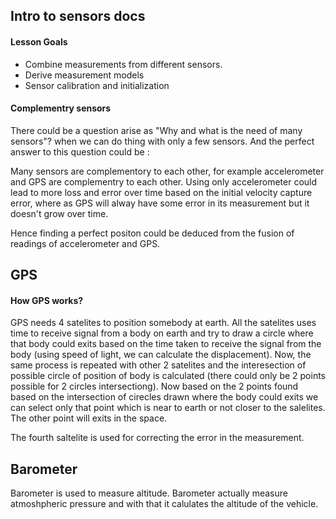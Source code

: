## Intro to sensors docs 

#### Lesson Goals

* Combine measurements from different sensors.
* Derive measurement models
* Sensor calibration and initialization
 
#### Complementry sensors
There could be a question arise as "Why and what is the need of many sensors"? when we can do thing
with only a few sensors.
And the perfect answer to this question could be :

Many sensors are complementory to each other, for example accelerometer and GPS are complementry to each other.
Using only accelerometer could lead to more loss and error over time based on the initial velocity capture error,
where as GPS will alway have some error in its measurement but it doesn't grow over time.

Hence finding a perfect positon could be deduced from the fusion of readings of accelerometer and GPS.


## GPS

#### How GPS works?
GPS needs 4 satelites to position somebody at earth.
All the satelites uses time to receive signal from a body on earth and try to draw a circle where that body could exits
based on the time taken to receive the signal from the body (using speed of light, we can calculate the displacement).
Now, the same process is repeated with other 2 satelites and the interesection of possible circle of position of body 
is calculated (there could only be 2 points possible for 2 circles intersectiong). Now based on the 2 points found based on 
the intersection of cirecles drawn where the body could exits we can select only that point which is near to earth or 
not closer to the salelites. The other point will exits in the space.

The fourth saltelite is used for correcting the error in the measurement.

## Barometer
Barometer is used to measure altitude. Barometer actually measure atmoshpheric pressure and with that it calulates
the altitude of the vehicle.
